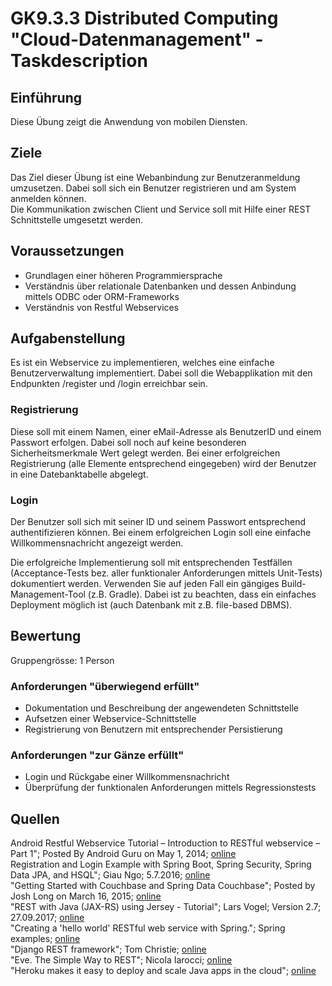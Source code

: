 # GK9.3.3 Distributed Computing "Cloud-Datenmanagement" - Taskdescription

## Einführung
Diese Übung zeigt die Anwendung von mobilen Diensten.

## Ziele
Das Ziel dieser Übung ist eine Webanbindung zur Benutzeranmeldung umzusetzen. Dabei soll sich ein Benutzer registrieren und am System anmelden können.  
Die Kommunikation zwischen Client und Service soll mit Hilfe einer REST Schnittstelle umgesetzt werden.

## Voraussetzungen
+ Grundlagen einer höheren Programmiersprache
+ Verständnis über relationale Datenbanken und dessen Anbindung mittels ODBC oder ORM-Frameworks
+ Verständnis von Restful Webservices

## Aufgabenstellung
Es ist ein Webservice zu implementieren, welches eine einfache Benutzerverwaltung implementiert. Dabei soll die Webapplikation mit den Endpunkten /register und /login erreichbar sein.  

### Registrierung
Diese soll mit einem Namen, einer eMail-Adresse als BenutzerID und einem Passwort erfolgen. Dabei soll noch auf keine besonderen Sicherheitsmerkmale Wert gelegt werden. Bei einer erfolgreichen Registrierung (alle Elemente entsprechend eingegeben) wird der Benutzer in eine Datebanktabelle abgelegt.

### Login
Der Benutzer soll sich mit seiner ID und seinem Passwort entsprechend authentifizieren können. Bei einem erfolgreichen Login soll eine einfache Willkommensnachricht angezeigt werden.

Die erfolgreiche Implementierung soll mit entsprechenden Testfällen (Acceptance-Tests bez. aller funktionaler Anforderungen mittels Unit-Tests) dokumentiert werden. Verwenden Sie auf jeden Fall ein gängiges Build-Management-Tool (z.B. Gradle). Dabei ist zu beachten, dass ein einfaches Deployment möglich ist (auch Datenbank mit z.B. file-based DBMS).

## Bewertung
Gruppengrösse: 1 Person
### Anforderungen "überwiegend erfüllt"
+ Dokumentation und Beschreibung der angewendeten Schnittstelle
+ Aufsetzen einer Webservice-Schnittstelle
+ Registrierung von Benutzern mit entsprechender Persistierung

### Anforderungen "zur Gänze erfüllt"
+ Login und Rückgabe einer Willkommensnachricht
+ Überprüfung der funktionalen Anforderungen mittels Regressionstests

## Quellen
Android Restful Webservice Tutorial – Introduction to RESTful webservice – Part 1"; Posted By Android Guru on May 1, 2014; [online](http://programmerguru.com/android-tutorial/android-restful-webservice-tutorial-part-1/)  
Registration and Login Example with Spring Boot, Spring Security, Spring Data JPA, and HSQL"; Giau Ngo; 5.7.2016; [online](https://hellokoding.com/registration-and-login-example-with-spring-security-spring-boot-spring-data-jpa-hsql-jsp/)  
"Getting Started with Couchbase and Spring Data Couchbase"; Posted by Josh Long on March 16, 2015; [online](https://spring.io/blog/2015/03/16/getting-started-with-couchbase-and-spring-data-couchbase)  
"REST with Java (JAX-RS) using Jersey - Tutorial"; Lars Vogel; Version 2.7; 27.09.2017; [online](http://www.vogella.com/tutorials/REST/article.html)  
"Creating a 'hello world' RESTful web service with Spring."; Spring examples; [online](https://github.com/spring-guides/gs-rest-service)  
"Django REST framework"; Tom Christie; [online](http://www.django-rest-framework.org/)  
"Eve. The Simple Way to REST"; Nicola Iarocci; [online](http://python-eve.org/)  
"Heroku makes it easy to deploy and scale Java apps in the cloud"; [online](https://www.heroku.com)  

